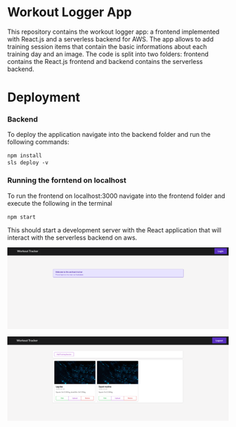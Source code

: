 # Workout Logger App
This repository contains the workout logger app: a frontend implemented with React.js and a serverless backend for AWS.
The app allows to add training session items that contain the basic informations about each training day and an image.
The code is split into two folders: frontend contains the React.js frontend and backend contains the serverless backend.

# Deployment

### Backend

To deploy the application navigate into the backend folder and run the following commands:

```
npm install
sls deploy -v
```

### Running the forntend on localhost

To run the frontend on localhost:3000 navigate into the frontend folder and execute the following in the terminal

```
npm start
```

This should start a development server with the React application that will interact with the serverless backend on aws.


![Image 1](images/image2.png)

![Image 2](images/image1.png)

